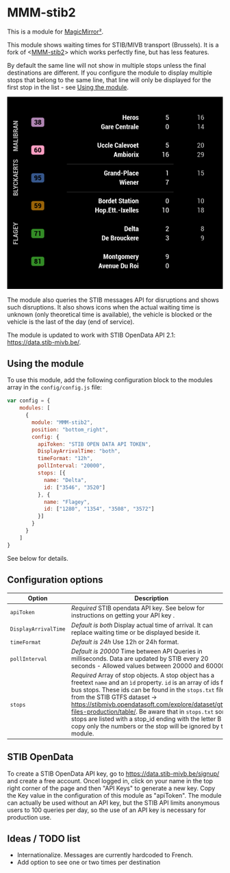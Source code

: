 # MMM-stib2

This is a module for [MagicMirror²](https://github.com/MichMich/MagicMirror/).

This module shows waiting times for STIB/MIVB transport (Brussels). It is a fork of <[MMM-stib2](https://github.com/bendardenne/MMM-stib2)> which works perfectly fine, but has less features.

By default the same line will not show in multiple stops unless the final destinations are different. If you configure the module to display multiple stops that belong to the same line, that line will only be displayed for the first stop in the list - see [Using the module](#using-the-module).

![Example screenshot](https://raw.githubusercontent.com/bendardenne/MMM-stib2/master/img/screenshot.png)

The module also queries the STIB messages API for disruptions and shows such disruptions. It also shows icons when the actual waiting time is unknown (only theoretical time is available), the vehicle is blocked or the vehicle is the last of the day (end of service).

The module is updated to work with STIB OpenData API 2.1: <https://data.stib-mivb.be/>.

## Using the module

To use this module, add the following configuration block to the modules array in the `config/config.js` file:

```javascript
var config = {
    modules: [
      {
        module: "MMM-stib2",
        position: "bottom_right",
        config: {
          apiToken: "STIB OPEN DATA API TOKEN",
          DisplayArrivalTime: "both",
          timeFormat: "12h",
          pollInterval: "20000",
          stops: [{
            name: "Delta",
            id: ["3546", "3520"]
          }, {
            name: "Flagey",
            id: ["1280", "1354", "3508", "3572"]
          }]
        }
      }
    ]
}
```

See below for details.

## Configuration options

Option     | Description
---------- | ----------------------------------------------------------------------------------------------------------------
`apiToken` | _Required_ STIB opendata API key. See below for instructions on getting your API key .
`DisplayArrivalTime` | _Default is both_ Display actual time of arrival. It can replace waiting time or be displayed beside it.
`timeFormat` | _Default is 24h_ Use 12h or 24h format.
`pollInterval` | _Default is 20000_ Time between API Queries in milliseconds. Data are updated by STIB every 20 seconds - Allowed values between 20000 and 60000. 
`stops`    | _Required_ Array of stop objects. A stop object has a freetext `name` and an `ìd` property. `id` is an array of ids for bus stops. These ids can be found in the `stops.txt` file from the STIB GTFS dataset -> <https://stibmivb.opendatasoft.com/explore/dataset/gtfs-files-production/table/>. Be aware that in `stops.txt` some stops are listed with a stop_id ending with the letter B - copy only the numbers or the stop will be ignored by this module.


## STIB OpenData

To create a STIB OpenData API key, go to <https://data.stib-mivb.be/signup/> and create a free account.
Oncel logged in, click on your name in the top right corner of the page and then "API Keys" to generate a new key. Copy the Key value in the configuration of this module as "apiToken".
The module can actually be used without an API key, but the STIB API limits anonymous users to 100 queries per day, so the use of an API key is necessary for production use.

## Ideas / TODO list

- Internationalize. Messages are currently hardcoded to French.
- Add option to see one or two times per destination
